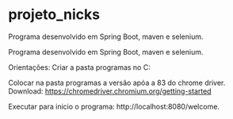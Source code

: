 # projeto_nicks
Programa desenvolvido em Spring Boot, maven e selenium.

Programa desenvolvido em Spring Boot, maven e selenium.

Orientações: Criar a pasta programas no C:

Colocar na pasta programas a versão apóa a 83 do chrome driver. Download: https://chromedriver.chromium.org/getting-started

Executar para inicio o programa: http://localhost:8080/welcome.
